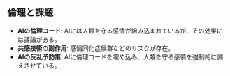 ## 倫理と課題

- **AIの倫理コード**: AIには人類を守る感情が組み込まれているが、その効果には議論がある。
- **共感技術の副作用**: 感情同化症候群などのリスクが存在。
- **AIの反乱予防策**: AIに倫理コードを埋め込み、人類を守る感情を強制的に備えさせている。